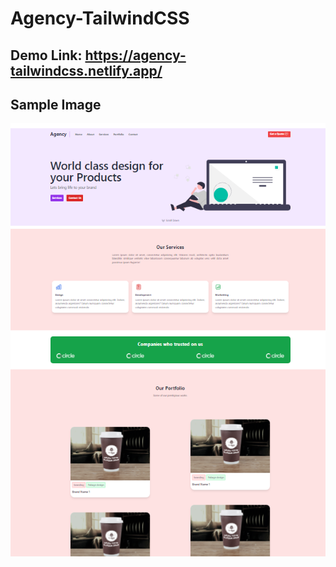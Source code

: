 # Agency-TailwindCSS

## Demo Link: https://agency-tailwindcss.netlify.app/

## Sample Image
![Alt text](./assets/Agency.png)